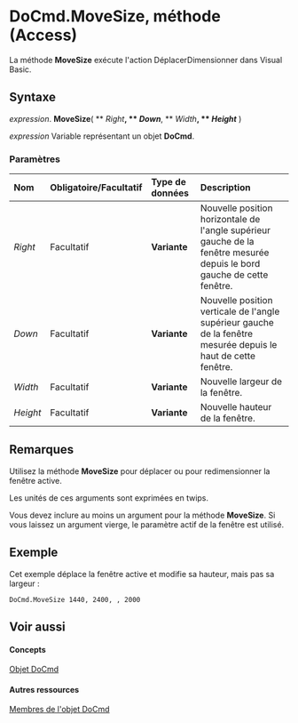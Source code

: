 
# DoCmd.MoveSize, méthode (Access)

La méthode  **MoveSize** exécute l'action DéplacerDimensionner dans Visual Basic.


## Syntaxe

 _expression_. **MoveSize**( ** _Right_**, ** _Down_**, ** _Width_**, ** _Height_** )

 _expression_ Variable représentant un objet **DoCmd**.


### Paramètres



|**Nom**|**Obligatoire/Facultatif**|**Type de données**|**Description**|
|:-----|:-----|:-----|:-----|
| _Right_|Facultatif|**Variante**|Nouvelle position horizontale de l'angle supérieur gauche de la fenêtre mesurée depuis le bord gauche de cette fenêtre.|
| _Down_|Facultatif|**Variante**|Nouvelle position verticale de l'angle supérieur gauche de la fenêtre mesurée depuis le haut de cette fenêtre.|
| _Width_|Facultatif|**Variante**|Nouvelle largeur de la fenêtre.|
| _Height_|Facultatif|**Variante**|Nouvelle hauteur de la fenêtre.|

## Remarques

Utilisez la méthode  **MoveSize** pour déplacer ou pour redimensionner la fenêtre active.

Les unités de ces arguments sont exprimées en twips.

Vous devez inclure au moins un argument pour la méthode  **MoveSize**. Si vous laissez un argument vierge, le paramètre actif de la fenêtre est utilisé.


## Exemple

Cet exemple déplace la fenêtre active et modifie sa hauteur, mais pas sa largeur :


```
DoCmd.MoveSize 1440, 2400, , 2000
```


## Voir aussi


#### Concepts


[Objet DoCmd](3ce44cca-9979-0a1e-9787-079a52ce528f.md)
#### Autres ressources


[Membres de l'objet DoCmd](3e7ade9e-86e4-0751-188b-5d31c9101651.md)